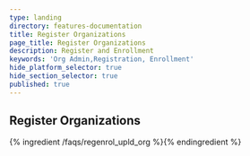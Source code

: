 ```yaml
---
type: landing
directory: features-documentation
title: Register Organizations
page_title: Register Organizations
description: Register and Enrollment
keywords: 'Org Admin,Registration, Enrollment'
hide_platform_selector: true
hide_section_selector: true
published: true
---
```


## Register Organizations 

{% ingredient /faqs/regenrol_upld_org %}{% endingredient %}
